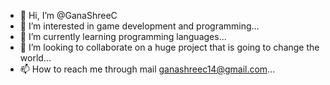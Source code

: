 - 👋 Hi, I’m @GanaShreeC
- 👀 I’m interested in game development and programming...
- 🌱 I’m currently learning programming languages...
- 💞️ I’m looking to collaborate on a huge project that is going to change the world...
- 📫 How to reach me through mail ganashreec14@gmail.com...

<!---
GanaShreeC/GanaShreeC is a ✨ special ✨ repository because its `README.md` (this file) appears on your GitHub profile.
You can click the Preview link to take a look at your changes.
--->
